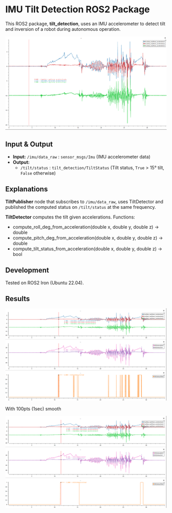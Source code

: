 # IMU Tilt Detection ROS2 Package

This ROS2 package, **tilt_detection**, uses an IMU accelerometer to detect tilt and inversion of a robot during autonomous operation.

![Input data Image](./media/raw_accelerometer_data.png)

## Input & Output

- **Input:** `/imu/data_raw` : `sensor_msgs/Imu` (IMU accelerometer data)
- **Output:** 
    - `/tilt/status` : `tilt_detection/TiltStatus` (Tilt status, `True` > 15° tilt, `False` otherwise)

## Explanations

**TiltPublisher** node that subscribes to `/imu/data_raw`, uses TiltDetector and published the computed status on `/tilt/status` at the same frequency.

**TiltDetector** computes the tilt given accelerations.
Functions:
- compute_roll_deg_from_acceleration(double x, double y, double z) -> double
- compute_pitch_deg_from_acceleration(double x, double y, double z) -> double
- compute_tilt_status_from_acceleration(double x, double y, double z) -> bool

## Development

Tested on ROS2 Iron (Ubuntu 22.04).

## Results

![Outpit data Image](./media/output.png)

With 100pts (1sec) smooth

![Outpit data Image](./media/output_smoothed.png)
